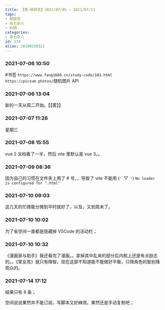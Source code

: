 ```yaml
---
title: 【真·碎碎念】2021/07/05 ~ 2021/07/11
tags:
- 碎碎念
- 杂七杂八
- 纠结
categories:
- 杂七杂八
id: 174
alias: 20100330322
---
```


### 2021-07-06 10:50
#书签 `https://www.fang1688.cn/study-code/103.html` `https://picsum.photos/`随机图片 API

<!--more-->

### 2021-07-06 13:04
新的一天从周二开始。【【雾】】

### 2021-07-07 11:26
星期三

### 2021-07-08 15:55
vue 2 文档看了一半，然后 vite 里默认是 vue 3。。

### 2021-07-09 08:36
因为自己的习惯在文件夹上用了 # 号，，导致了 vite 不能用 (╯▽╰) `No loader is configured for ".html"`

### 2021-07-10 09:03
这几天的忙碌能分摊到平时就好了，以及，又到周末了。

### 2021-07-10 10:02
为了省空间一直都是隐藏掉 VSCode 的活动栏；

### 2021-07-10 10:32
《漫画家与助手》我还看完了漫画。。拿掉其中乱来的部分后内核上还是有点励志的。。《笨女孩》就只有降智。现在这部不知道能不能做好平衡，只降角色的智别降观众的。

### 2021-07-14 17:12
结果只有 8 条；

空间说说果然并不能订阅，写脚本又好麻烦。果然还是手动复制吧；
